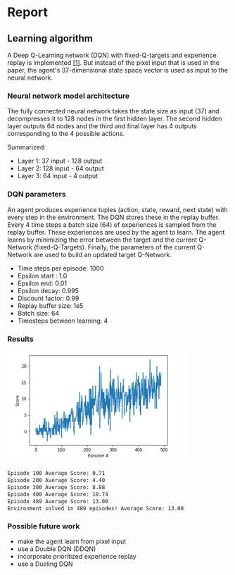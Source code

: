 # Report

## Learning algorithm

A Deep Q-Learning network (DQN) with fixed-Q-targets and experience replay is implemented [[1]](https://storage.googleapis.com/deepmind-media/dqn/DQNNaturePaper.pdf).
But instead of the pixel input that is used in the paper, the agent's 37-dimensional state space vector is used as input to the neural network.

### Neural network model architecture
The fully connected neural network takes the state size as input (37) and decompresses it to 128 nodes in the first hidden layer. 
The second hidden layer outputs 64 nodes and the third and final layer has 4 outputs corresponding to the 4 possible actions.

Summarized:
* Layer 1: 37 input - 128 output
* Layer 2: 128 input - 64 output
* Layer 3: 64 input - 4 output

### DQN parameters

An agent produces experience tuples (action, state, reward, next state) with every step in the environment. The DQN stores these in the replay buffer. 
Every 4 time steps a batch size (64) of experiences is sampled from the replay buffer. These experiences are used by the agent to learn. 
The agent learns by minimizing the error between the target and the current Q-Network (fixed-Q-Targets). Finally, the parameters of the current Q-Network are used to build an updated target Q-Network.

* Time steps per episode: 1000
* Epsilon start : 1.0
* Epsilon end: 0.01
* Epsilon decay: 0.995
* Discount factor: 0.99
* Replay buffer size: 1e5
* Batch size: 64
* Timesteps between learning: 4

### Results

![results](DQNLearning.png)

```
Episode 100	Average Score: 0.71
Episode 200	Average Score: 4.40
Episode 300	Average Score: 8.88
Episode 400	Average Score: 10.74
Episode 489	Average Score: 13.00
Environment solved in 489 episodes!	Average Score: 13.00
```


### Possible future work

* make the agent learn from pixel input
* use a Double DQN (DDQN)
* incorporate prioritized experience replay
* use a Dueling DQN

